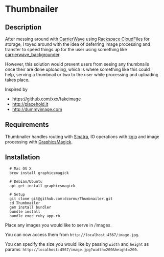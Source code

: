 # Thumbnailer

## Description

After messing around with [CarrierWave](https://github.com/jnicklas/carrierwave) using [Rackspace CloudFiles](http://www.rackspace.com/cloud/cloud_hosting_products/files/) for storage, I toyed around with the idea of deferring image processing and transfer to speed things up for the user using something like [carrierwave_backgrounder](https://github.com/lardawge/carrierwave_backgrounder). 

However, this solution would prevent users from seeing any thumbnails once their are done uploading, which is where something like this could help, serving a thumbnail or two to the user while processing and uploading takes place.

Inspired by

- https://github.com/xxx/fakeimage
- http://placehold.it
- http://dummyimage.com

## Requirements

Thumbnailer handles routing with [Sinatra](https://github.com/sinatra/sinatra), IO operations with [kgio](http://bogomips.org/kgio/) and image processing with [GraphicsMagick](http://www.graphicsmagick.org/).

## Installation

```
  # Mac OS X
  brew install graphicsmagick
  
  # Debian/Ubuntu
  apt-get install graphicsmagick
  
  # Setup
  git clone git@github.com:dcornu/Thumbnailer.git
  cd Thumbnailer
  gem install bundler
  bundle install
  bundle exec ruby app.rb
```

Place any images you would like to serve in /images.

You can now access them from `http://localhost:4567/image.jpg`.

You can specify the size you would like by passing `width` and `height` as params: `http://localhost:4567/image.jpg?width=200&height=200`.

